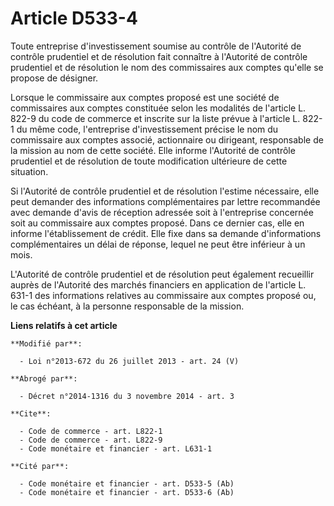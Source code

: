 # Article D533-4

Toute entreprise d'investissement soumise au contrôle de l'Autorité de contrôle prudentiel et de résolution fait connaître à
l'Autorité de contrôle prudentiel et de résolution le nom des commissaires aux comptes qu'elle se propose de désigner. 

Lorsque le commissaire aux comptes proposé est une société de commissaires aux comptes constituée selon les modalités de
l'article L. 822-9 du code de commerce et inscrite sur la liste prévue à l'article L. 822-1 du même code, l'entreprise
d'investissement précise le nom du commissaire aux comptes associé, actionnaire ou dirigeant, responsable de la mission au
nom de cette société. Elle informe l'Autorité de contrôle prudentiel et de résolution de toute modification ultérieure de
cette situation. 

Si l'Autorité de contrôle prudentiel et de résolution l'estime nécessaire, elle peut demander des informations
complémentaires par lettre recommandée avec demande d'avis de réception adressée soit à l'entreprise concernée soit au
commissaire aux comptes proposé. Dans ce dernier cas, elle en informe l'établissement de crédit. Elle fixe dans sa demande
d'informations complémentaires un délai de réponse, lequel ne peut être inférieur à un mois. 

L'Autorité de contrôle prudentiel et de résolution peut également recueillir auprès de l'Autorité des marchés financiers en
application de l'article L. 631-1 des informations relatives au commissaire aux comptes proposé ou, le cas échéant, à la
personne responsable de la mission.

**Liens relatifs à cet article**

	**Modifié par**:

	  - Loi n°2013-672 du 26 juillet 2013 - art. 24 (V)

	**Abrogé par**:

	  - Décret n°2014-1316 du 3 novembre 2014 - art. 3

	**Cite**:

	  - Code de commerce - art. L822-1
	  - Code de commerce - art. L822-9
	  - Code monétaire et financier - art. L631-1

	**Cité par**:

	  - Code monétaire et financier - art. D533-5 (Ab)
	  - Code monétaire et financier - art. D533-6 (Ab)
